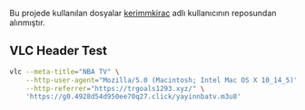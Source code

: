 
Bu projede kullanılan dosyalar [kerimmkirac](https://github.com/kerimmkirac/) adlı kullanıcının reposundan alınmıştır.

## VLC Header Test

```bash
vlc --meta-title="NBA TV" \
    --http-user-agent="Mozilla/5.0 (Macintosh; Intel Mac OS X 10_14_5)" \
    --http-referrer="https://trgoals1293.xyz/" \
    'https://g0.4928d54d950ee70q27.click/yayinnbatv.m3u8'
```


